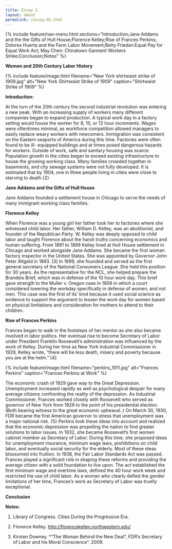 ```yaml
---
title: Essay 2
layout: about
permalink: /essay-02.html
---
```


{% include feature/nav-menu.html sections="Introduction;Jane Addams and the the Gifts of Hull House;Florence Kelley;Rise of Frances Perkins; Dolores Huerta and the Farm Labor Movement;Betty Friedan:Equal Pay for Equal Work Act; May Chen: Chinatown Garment Workers Strike;Conclusion;Notes" %}


**Women and 20th Century Labor History**                

{% include feature/image.html filename="New York shirtwaist strike of 1909.jpg" alt="New York Shirtwaist Strike of 1909" caption="Shirtwaist Strike of 1909" %}



**Introduction:**

At the turn of the 20th century the second industrial revolution was entering a new peak. With an increasing supply of workers many different companies began to expand production. A typical work day in a factory setting would house the worker for 8, 10, or 12 hour increments.  Wages were oftentimes minimal, as workforce competition allowed managers to easily replace weary workers with newcomers.  Immigration was consistent on the Eastern seaports of America during this time. Factories were often found to be ill- equipped buildings and at times posed dangerous hazards for workers. Outside of work, safe and sanitary housing was scarce. Population growth in the cities began to exceed existing infrastructure to house the growing working class. Many families crowded together in basements, and city sewage systems were not fully developed. It is estimated that by 1904, one in three people living in cities were close to starving to death.{2}    


 
**Jane Addams and the Gifts of Hull House**

Jane Addams founded a settlement house in Chicago to serve the needs of many immigrant working class families.   

**Florence Kelley**


When Florence was a young girl her father took her to factories where she witnessed child labor.  Her father, William D. Kelley, was an abolitionist, and founder of the Republican Party. W. Kelley was deeply opposed to child labor and taught Florence about the harsh truths concerning economics and human suffering. From 1891 to 1899 Kelley lived at Hull House settlement in Chicago and worked alongside Jane Addams. She became the first woman factory inspector in the United States.  She was appointed by Governor John Peter Altgeld in 1893. [3] In 1899, she founded and served as the first general secretary of the National Consumers League.  She held this position for 30 years. As the representative for the NCL, she helped prepare the Brandeis Brief, which was in defense of the 10 hour work day.  This brief gave strength to the Muller v. Oregon case in 1908 in which a court considered lowering the workday specifically in defense of women, and not men.  This case was the first of its’ kind because it used social science as evidence to support the argument to lessen the work day for women based on physical limitations and consideration for mothers to attend to their children. 



**Rise of Frances Perkins**

Frances began to walk in the footsteps of her mentor as she also became involved in labor politics. Her eventual rise to become Secretary of Labor under President Franklin Roosevelt’s administration was influenced by the work of Kelley.  During her time as New York Industrial Commissioner in 1929, Kelley wrote, “there will be less death, misery and poverty because you are at the helm.” [4] 

{% include feature/image.html filename="perkins_1911.jpg" alt="Frances Perkins" caption="Frances Perkins at Work" %}

The economic crash of 1929 gave way to the Great Depression.  Unemployment increased rapidly as well as psychological despair for many average citizens confronting the reality of the depression.  As Industrial Commissioner, Frances worked closely with Roosevelt who served as governor of New York from 1929 to the point of his presidential election.  (Both bearing witness to the great economic upheaval..) On March 30, 1930, FDR became the first American governor to stress that unemployment was a major national risk. {5}  Perkins took these ideas into account and realized that the economic depression was propelling the nation to find greater solutions to labor issues.  In 1932, she became Roosevelt’s first women cabinet member as Secretary of Labor. During this time, she proposed ideas for unemployment insurance, minimum wage laws, prohibitions on child labor, and eventually social security for the elderly.  Most of these ideas blossomed into fruition.  In 1938, the Fair Labor Standards Act was passed.  Frances played a significant role in shaping these reforms and providing the average citizen with a solid foundation to live upon. The act established the first minimum wage and overtime laws, defined the 40 hour work week and restricted the use of child labor.  As a woman who clearly defied the gender limitations of her time, Frances’s work as Secretary of Labor was truelly exceptional. 

**Conclusion**


**Notes:**


1.  Library of Congress.  Cities During the Progressive Era.

2.  Florence Kelley.  http://florencekelley.northwestern.edu/

3.  Kirsten Downey.  *“The Woman Behind the New Deal”, FDR’s Secretary of Labor and his Moral Conscience”. 2009.






